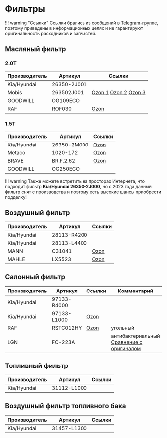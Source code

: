 # Фильтры

!!! warning "Ссылки"
    Ссылки брались из сообщений в [Telegram-группе](https://t.me/Kia_Sportage_5_Turbo), поэтому приведены в информационных целях и не гарантируют оригинальность расходников и запчастей.

## Масляный фильтр
### 2.0T
| Производитель | Артикул   | Ссылки |
|---|---|---|
| Kia/Hyundai | 26350-2J001 | |
| Mobis | 263502J001 | [Ozon 1](https://ozon.ru/t/4eeSU93)  [Ozon 2](https://ozon.ru/t/1GiNefD) [Ozon 3](https://ozon.ru/t/GNhCXIt) | 
| GOODWILL | OG109ECO | |
| RAF | ROF030 | [Ozon](https://ozon.ru/t/dhkzJOt )|

### 1.5T
| Производитель | Артикул   | Ссылки |
|---|---|---|
| Kia/Hyundai | 26350-2M000 | [Ozon](https://ozon.ru/t/pm8Xglo) |
| Metaco  | 1020-172 | [Ozon](https://ozon.ru/t/RlQk76E) | 
| BRAVE | BR.F.2.62 | [Ozon](https://ozon.ru/t/bamY2YO) |
| GOODWILL | OG250ECO | |

!!! warning
    Также можете встретить на просторах Интернета, что подходит фильтр **Kia/Hyundai 26350-2J000**, но с 2023 года данный фильтр снят с производства и поэтому есть высокие шансы приобрести подделку!

## Воздушный фильтр

| Производитель | Артикул   | Ссылки | 
|---|---|---| 
| Kia/Hyundai | 28113-R4200 | |
| Kia/Hyundai | 28113-L4400 | |
| MANN | C31041 | [Ozon](https://ozon.ru/t/WfhnjMy) |
| MAHLE | LX5523 | [Ozon](https://ozon.ru/t/rdhe1ax) |


## Салонный фильтр

| Производитель | Артикул   | Ссылки | Комментарий |
|---|---|---| --- |
| Kia/Hyundai | 97133-R4000 | | |
| Kia/Hyundai | 97133-L1000 |[Ozon](https://ozon.ru/t/M44a7ZG) | |
| RAF | RSTC012HY | [Ozon](https://ozon.ru/t/WNN3ecS) | угольный |
| LGN | FC-223A | | антибактериальный<br>[Сравнение с оригиналом](https://t.me/Kia_Sportage_5_Turbo/36156/37679) | 

## Топливный фильтр

| Производитель | Артикул   | Ссылки |
|---|---|---|
| Kia/Hyundai | 31112-L1000  | |

## Воздушный фильтр топливного бака

| Производитель | Артикул   | Ссылки |
|---|---|---|
| Kia/Hyundai | 31457-L1300  | |